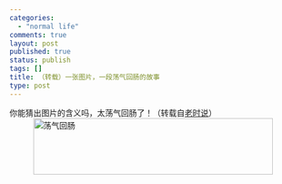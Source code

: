```yaml
--- 
categories: 
  - "normal life"
comments: true
layout: post
published: true
status: publish
tags: []
title: （转载）一张图片，一段荡气回肠的故事
type: post
---
```

你能猜出图片的含义吗，太荡气回肠了！（转载自<a href="http://www.shichangzhi.com/" target="_blank">老时说</a>）  <a href="http://www.hopes4.me/images/uploads/2009/09/gushi1.gif"><img style="border-right-width: 0px; width: 421px; display: block; float: none; border-top-width: 0px; border-bottom-width: 0px; margin-left: auto; border-left-width: 0px; margin-right: auto" title="荡气回肠" border="0" alt="荡气回肠" src="http://www.hopes4.me/images/uploads/2009/09/gushi1_thumb.gif" width="421" height="99"></a>
